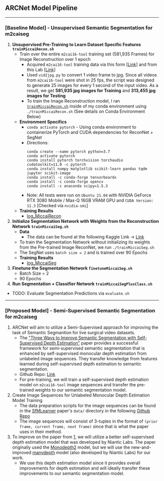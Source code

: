 ## ARCNet Model Pipeline

---

### [Baseline Model] - Unsupervised Semantic Segmentation for m2caiseg

1. **Unsupervised Pre-Training to Learn Dataset Specific Features `trainMiccaiRecon.sh`**
    - Train over the entire `m2cai16-tool` training set (581,935 Frames) for Image Reconstruction over 1 epoch
        - Acquired `m2cai16-tool` training data via this form [[Link](https://docs.google.com/forms/d/1RIHj5aenrA37fVWHi3SHmDeIp9Iaz8W302P8dbwI3Po/viewform?edit_requested=true)] and from this Lab [[Link](http://camma.u-strasbg.fr/datasets)]
        - Used `vid2jpg.py` to convert 1 video frame to jpg. Since all videos from `m2cai16-tool` were shot in 25 fps, the script was designed to generate 25 images for every 1 second of the input video. As a result, we get **581,935 jpg images for Training** and **313,455 jpg images for Testing**
        - To train the Image Reconstruction model, I ran [`trainMiccaiRecon.sh`](trainMiccaiRecon.sh) inside of my conda environment using `./trainMiccaiRecon.sh` (See details on Conda Environment Below)
    - **Environment Specifics**
        - `conda activate pytorch` - Using conda environment to containerize PyTorch and CUDA dependencies for ReconNet + SegNet
        - Directions:
            ```
            conda create --name pytorch python=3.7
            conda activate pytorch
            conda install pytorch torchvision torchaudio cudatoolkit=11.0 -c pytorch
            conda install numpy matplotlib scikit-learn pandas tqdm jupyter scikit-image
            conda install -c conda-forge tensorboardx
            conda install -c conda-forge opencv
            conda install -c anaconda scipy=1.5.3
            ```
        - Note: All tests were run on `Ubuntu 21.04` with NVIDIA GeForce RTX 3080 Mobile / Max-Q 16GB VRAM GPU and `CUDA Version: 11.3` [Checked via `nvidia-smi`]
    - **Training Results**
        - [log_MiccaiRecon](log_MiccaiRecon)
2. **Initialize Segmentation Network with Weights from the Reconstruction Network `trainMiccaiSeg.sh`**
    - **Data**
        - The data can be found at the following Kaggle Link -> [Link](https://www.kaggle.com/salmanmaq/m2caiseg)
    - To train the Segmentation Network without initializing its weights from the Pre-trained Image ReconNet, we run `./trainMiccaiSeg.sh`
    - The SegNet uses `batch size = 2` and is trained over 90 Epochs
    - **Training Results**
        - [log_MiccaiSeg](log_MiccaiSeg)
3. **Finetune the Segmentation Network `finetuneMiccaiSeg.sh`**
    - Batch Size = 2
    - 90 Epochs
4. **Run Segmentation + Classifier Network `trainMiccaiSegPlusClass.sh`**

* TODO: Evaluate Segmentation Predictions via `evaluate.sh`

---

### [Proposed Model] - Semi-Supervised Semantic Segmentation for m2caiseg
1. ARCNet will aim to utilize a Semi-Supervised approach for improving the task of Semantic Segmantion for live surgical video datasets.
    * The ["Three Ways to Improve Semantic Segmentation with Self-Supervised Depth Estimation"](https://arxiv.org/abs/2012.10782) paper provides a successful framework for semi-supervised semantic segmentation that is enhanced by self-supervised monocular depth estimation from unlabeled image sequences. They transfer knowledge from features learned during self-supervised depth estimation to semantic segmentation.
    * Github Repo: [Link](https://github.com/lhoyer/improving_segmentation_with_selfsupervised_depth)
    * For pre-training, we will train a self-supervised depth estimation model on `m2cai16-tool` image sequences and transfer the pre-trained weights to our semantic segmentation model.
2. Create Image Sequences for Unlabeled Monocular Depth Estimation Model Training
    * The data preparation scripts for the image sequences can be found in the [SfMLearner](https://people.eecs.berkeley.edu/~tinghuiz/projects/SfMLearner/) paper's `data/` directory in the following [Github Repo](https://github.com/tinghuiz/SfMLearner)
    * The image sequences will consist of 3-tuples in the format of `(prior frame, current frame, next frame)` since that is what the paper uses in their method.
3. To improve on the paper from [1](https://arxiv.org/abs/2012.10782), we will utilize a better self-supervised depth estimation model that was developed by Niantic Labs. The paper originally used the [Monodepth2](https://github.com/nianticlabs/monodepth2) model, but we will use the new-and-improved [manydepth](https://github.com/nianticlabs/manydepth) model (also developed by Niantic Labs) for our work.
    * We use this depth estimation model since it provides overall improvements for depth estimation and will ideally transfer these improvements to our semantic segmentation model.